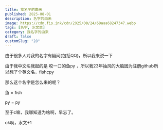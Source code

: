 ```yaml
---
title: 我名字的由来
published: 2025-08-01
description: 名字的由来
image: https://cdn.fis.ink/cdn/2025/08/24/68aaa68247347.webp
tags: [名字, 水文章]
category: 我名字的由来
draft: false
customSlug: "28"
---
```

由于很多人对我的名字有疑问(包括QQ)，所以我来说一下

由于我中文名我起的是 咬一口的鱼py ，所以我23年抽风的大脑因为注册github所以想了个英文名，fishcpy

那么这个名字是怎么来的呢？

鱼 = fish

py = py

至于c嘛，我哪知道为啥啊，早忘了。

ok啊，水文+1